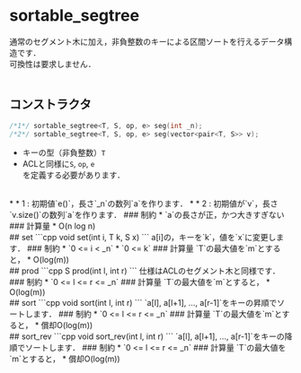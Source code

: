 # sortable_segtree
通常のセグメント木に加え，非負整数のキーによる区間ソートを行えるデータ構造です．  
可換性は要求しません．  
<br>
## コンストラクタ
```cpp
/*1*/ sortable_segtree<T, S, op, e> seg(int _n);
/*2*/ sortable_segtree<T, S, op, e> seg(vector<pair<T, S>> v);
```
* キーの型（非負整数）`T`  
* ACLと同様に`S`, `op`, `e`  
を定義する必要があります．  
<br>
* * 1 : 初期値`e()`，長さ`_n`の数列`a`を作ります．  
* * 2 : 初期値が`v`，長さ`v.size()`の数列`a`を作ります．  
### 制約
* `a`の長さが正，かつ大きすぎない  
### 計算量
* O(n log n)
<br>
## set
```cpp
void set(int i, T k, S x)
```
a[i]の，キーを`k`，値を`x`に変更します．
### 制約
* `0 <= i < _n`  
* `0 <= k`  
### 計算量
`T`の最大値を`m`とすると，  
* O(log(m))
<br>
## prod
```cpp
S prod(int l, int r)
```
仕様はACLのセグメント木と同様です．
### 制約
* `0 <= l <= r <= _n`
### 計算量
`T`の最大値を`m`とすると，  
* O(log(m))
<br>
## sort
```cpp
void sort(int l, int r)
```
`a[l], a[l+1], ..., a[r-1]`をキーの昇順でソートします．
### 制約
* `0 <= l <= r <= _n`
### 計算量
`T`の最大値を`m`とすると，  
* 償却O(log(m))
<br>
## sort_rev
```cpp
void sort_rev(int l, int r)
```
`a[l], a[l+1], ..., a[r-1]`をキーの降順でソートします．
### 制約
* `0 <= l <= r <= _n`
### 計算量
`T`の最大値を`m`とすると，  
* 償却O(log(m))  
